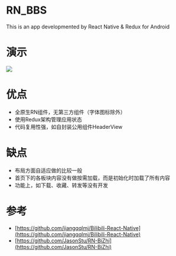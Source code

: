 # RN_BBS
This is an app developmented by React Native & Redux for Android
# 演示
![](./BBS.gif)
# 优点
+ 全原生RN组件，无第三方组件（字体图标除外）
+ 使用Redux架构管理应用状态
+ 代码复用性强，如自封装公用组件HeaderView

# 缺点
+ 布局方面自适应做的比较一般
+ 首页下的各板块内容没有做按需加载，而是初始化时加载了所有内容
+ 功能上，如下载、收藏、转发等没有开发

# 参考
+ [https://github.com/jiangqqlmj/Bilibili-React-Native](https://github.com/jiangqqlmj/Bilibili-React-Native)
+ [https://github.com/JasonStu/RN-BiZhi](https://github.com/JasonStu/RN-BiZhi)
